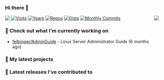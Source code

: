 ### Hi there 👋

<img align="left" src="https://github-readme-stats.vercel.app/api?username=neumann-dev&theme=dark">
<img align="right" src="https://github-readme-stats.vercel.app/api/top-langs/?username=neumann-dev&theme=dark">

[![Visits](https://badges.pufler.dev/visits/neumann-dev/neumann-dev?style=flat-square&color=black&logo=github)](https://github.com/neumann-dev)
[![Years](https://badges.pufler.dev/years/neumann-dev?style=flat-square&color=black&logo=github)](https://github.com/neumann-dev)
[![Repos](https://badges.pufler.dev/repos/neumann-dev?style=flat-square&color=black&logo=github)](https://github.com/neumann-dev?tab=repositories)
[![Gists](https://badges.pufler.dev/gists/neumann-dev?style=flat-square&color=black&logo=github)](https://gist.github.com/neumann-dev)
[![Monthly Commits](https://badges.pufler.dev/commits/monthly/neumann-dev?style=flat-square&color=black&logo=github)](https://github.com/neumann-dev)

### :construction_worker: Check out what I'm currently working on

- [felbinger/AdminGuide](https://github.com/felbinger/AdminGuide) - Linux Server Administrator Guide (6 months ago)

### :seedling: My latest projects


### :telescope: Latest releases I've contributed to

